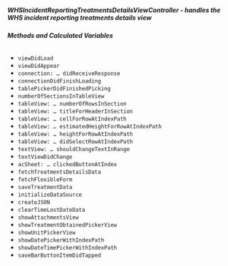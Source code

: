 ##### **WHSIncidentReportingTreatmentsDetailsViewController** - handles the WHS incident reporting treatments details view

###### **Methods and Calculated Variables**
- `viewDidLoad`
- `viewDidAppear`
- `connection: … didReceiveResponse`
- `connectionDidFinishLoading`
- `tablePickerDidFinishedPicking`
- `numberOfSectionsInTableView`
- `tableView: … numberOfRowsInSection`
- `tableView: … titleForHeaderInSection`
- `tableView: … cellForRowAtIndexPath`
- `tableView: … estimatedHeightForRowAtIndexPath`
- `tableView: … heightForRowAtIndexPath`
- `tableView: … didSelectRowAtIndexPath`
- `textView: … shouldChangeTextInRange`
- `textViewDidChange`
- `acSheet: … clickedButtonAtIndex`
- `fetchTreatmentsDetailsData`
- `fetchFlexibleForm`
- `saveTreatmentData`
- `initializeDataSource`
- `createJSON`
- `clearTimeLostDateData`
- `showAttachmentsView`
- `showTreatmentObtainedPickerView`
- `showUnitPickerView`
- `showDatePickerWithIndexPath`
- `showDateTimePickerWithIndexPath`
- `saveBarButtonItemDidTapped`